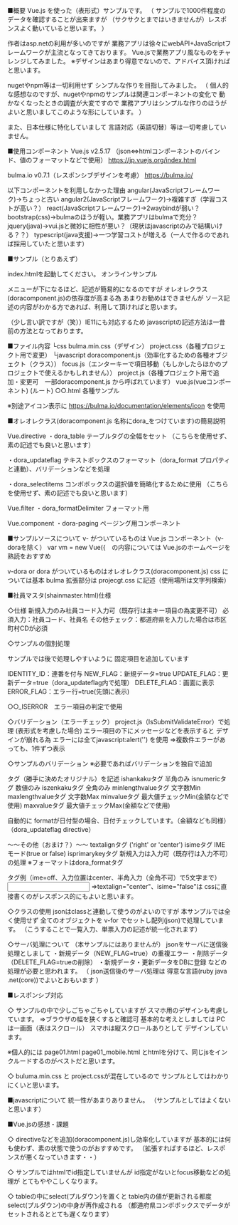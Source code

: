 ■概要
Vue.js を使った（表形式）サンプルです。
（
サンプルで1000件程度のデータを確認することが出来ますが
（サクサクとまではいきませんが）レスポンスよく動いていると思います。
）

作者はasp.netの利用が多いのですが
業務アプリは徐々にwebAPI+JavaScriptフレームワークが主流となってきております。
Vue.jsで業務アプリ風なものをチャレンジしてみました。
※デザインはあまり得意でないので、アドバイス頂ければと思います。

nugetやnpm等は一切利用せず
シンプルな作りを目指してみました。
（
個人的な感想なのですが、nugetやnpmのサンプルは関連コンポーネントの変化で
動かなくなったときの調査が大変ですので
業務アプリはシンプルな作りのほうがよいと思いましてこのような形にしています。
）

また、日本仕様に特化していまして
言語対応（英語切替）等は一切考慮していません。

■使用コンポーネント
Vue.js v2.5.17 （json⇔htmlコンポーネントのバインド、値のフォーマットなどで使用）
https://jp.vuejs.org/index.html

bulma.io v0.7.1（レスポンシブデザインを考慮）
https://bulma.io/

以下コンポーネントを利用しなかった理由
angular(JavaScriptフレームワーク)→ちょっと古い
angular2(JavaScriptフレームワーク)→複雑すぎ（学習コストが高い？）
react(JavaScriptフレームワーク)→2waybindが弱い？
bootstrap(css)→bulmaのほうが軽い。業務アプリはbulmaで充分？
jquery(java)→vui.jsと微妙に相性が悪い？（現状はjavascriptのみで結構いける？？）
typescript(java支援)→一つ学習コストが増える（一人で作るのであれば採用していたと思います）

■サンプル（とりあえず）

index.htmlを起動してください。
オンラインサンプル

メニューが下になるほど、記述が簡易的になるのですが
オレオレクラス(doracomponent.js)の依存度が高まる為
あまりお勧めはできませんが
ソース記述の内容がわかる方であれば、利用して頂ければと思います。

（少し言い訳ですが（笑））IE11にも対応するため
javascriptの記述方法は一昔前の方法となっております。

■ファイル内容
└css
bulma.min.css（デザイン）
project.css（各種プロジェクト用で変更）
└javascript
doracomponent.js（効率化するための各種オブジェクト（クラス））
focus.js（エンターキーで項目移動（もしかしたらほかのプロジェクトで使えるかもしれません））
project.js（各種プロジェクト用で追加・変更可　一部doracomponent.js から呼ばれています）
vue.js(vueコンポーネント)
(ルート)
○○.html 各種サンプル

※別途アイコン表示に
https://bulma.io/documentation/elements/icon を使用


■オレオレクラス(doracomponent.js 名称にdora_をつけています)の簡易説明

Vue.directive
・dora_table
テーブルタグの全幅をセット
（こちらを使用せず、素の記述でも良いと思います）

・dora_updateflag
テキストボックスのフォーマット（dora_format プロパティと連動）、バリデーションなどを処理

・dora_selectitems
コンボボックスの選択値を簡略化するために使用
（こちらを使用せず、素の記述でも良いと思います）

Vue.filter
・dora_formatDelimiter
フォーマット用

Vue.component
・dora-paging
ページング用コンポーネント

■サンプルソースについて
v- がついているものは Vue.js コンポーネント（v-doraを除く）
var vm = new Vue({　の内容については Vue.jsのホームページを熟読をおすすめ

v-dora or dora がついているものはオレオレクラス(doracomponent.js)
css については基本 bulma 拡張部分は projecgt.css に記述（使用場所は文字列検索）

■社員マスタ(shainmaster.html)仕様

◇仕様
新規入力のみ社員コード入力可（既存行は主キー項目の為変更不可）
必須入力：社員コード、社員名
その他チェック：都道府県を入力した場合は市区町村CDが必須

◇サンプルの個別処理

サンプルでは後で処理しやすいように
固定項目を追加しています

IDENTITY_ID：連番を付与
NEW_FLAG：新規データ=true
UPDATE_FLAG：更新データ=true（dora_updateflag内で処理）
DELETE_FLAG：画面に表示
ERROR_FLAG：エラー行=true(先頭に表示)

○○_ISERROR　エラー項目の判定で使用

◇バリデーション（エラーチェック）
project.js（IsSubmitValidateError）で処理
(表形式を考慮した場合)
エラー項目の下にメッセージなどを表示すると
デザインが崩れる為
エラーには全てjavascript:alert('') を使用
⇒複数件エラーがあっても、1件ずつ表示

◇サンプルのバリデーション
※必要であればバリデーションを独自で追加

タグ（勝手に決めたオリジナル）を記述
ishankakuタグ 半角のみ
isnumericタグ 数値のみ
iszenkakuタグ 全角のみ
minlengthvalueタグ 文字数Min
maxlengthvalueタグ 文字数Max
minvalueタグ 最大値チェックMin(金額などで使用)
maxvalueタグ 最大値チェックMax(金額などで使用)

自動的に formatが日付型の場合、日付チェックしています。（金額なども同様）
（dora_updateflag directive）

～～その他（おまけ？）～～
textalignタグ ('right' or 'center')
isimeタグ IMEモード(true or false)
isprimarykeyタグ 新規入力は入力可（既存行は入力不可）の処理
※フォーマットはdora_formatタグ

タグ例（ime=off、入力位置はcenter、半角入力（全角不可）で5文字まで）
<input v-model.lazy="elem.社員コード" class="input" isime="false" ishankaku="true" maxlengthvalue="5" textalign="center" />
⇒textalign="center"、isime="false"は cssに直接書くのがレスポンス的にもよいと思います。

◇クラスの使用
jsonはclassと連動して使うのがよいのですが
本サンプルでは全く使用せず
全てのオブジェクトを
v-for でセットし配列(json)で処理しています。
（こうすることで一覧入力、単票入力の記述が統一化されます）

◇サーバ処理について
（本サンプルにはありませんが）
jsonをサーバに送信後処理としまして
・新規データ（NEW_FLAG=true）の重複エラー
・削除データ（DELETE_FLAG=trueの削除）
・新規データ・更新データをDBに登録
などの処理が必要と思われます。
（
json送信後のサーバ処理は
得意な言語(ruby java .net(core))でよいとおもいます
）

■レスポンシブ対応

◇
サンプルの中で少しごちゃごちゃしていますが
スマホ用のデザインも考慮しています。
⇒ブラウザの幅を狭くすると確認可
基本的な考えとしましては
PCは一画面（表はスクロール）
スマホは縦スクロールありとして
デザインしています。

※個人的には
page01.html
page01_mobile.html
とhtmlを分けて、同じjsをインクルードするのがベストだと思います。

◇
buluma.min.css と project.cssが混在しているので
サンプルとしてはわかりにくいと思います。

■javascriptについて
統一性があまりありません。
（サンプルとしてはよくないと思います）

■Vue.jsの感想・課題

◇
directiveなどを追加(doracomponent.js)し効率化していますが
基本的には何も使わず、素の状態で使うのがおすすめです。
（拡張すればするほど、レスポンスが悪くなっていきます・・）

◇
サンプルではhtmlでid指定していませんが
id指定がないとfocus移動などの処理が
とてもややこしくなります。

◇
tableの中にselect(プルダウン)を置くと
table内の値が更新される都度
select(プルダウン)の中身が再作成される
（都道府県コンボボックスでデータがセットされるととても遅くなります）